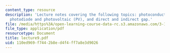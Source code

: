 ```yaml
---
content_type: resource
description: 'Lecture notes covering the following topics: photoconducting materials,
  photodiode and photovoltaic (PV), and direct and indirect gap.'
file: /media/https%3A/open-learning-course-data-rc.s3.amazonaws.com/3-15-electrical-optical-magnetic-materials-and-devices-fall-2006/110ed969f7442b8ed4f4ff7a8e3d9026_lecture9.pdf
file_type: application/pdf
resourcetype: Document
title: lecture9.pdf
uid: 110ed969-f744-2b8e-d4f4-ff7a8e3d9026
---
```

